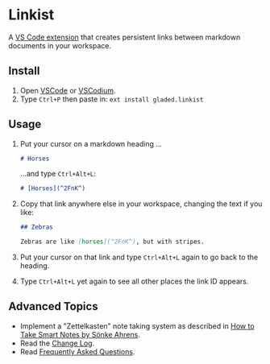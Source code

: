 # Linkist

A [VS Code extension](https://marketplace.visualstudio.com/items?itemName=gladed.linkist) that creates persistent links between markdown documents in your workspace.

## Install

1. Open [VSCode](https://code.visualstudio.com/) or [VSCodium](https://github.com/VSCodium/vscodium).
2. Type `Ctrl+P` then paste in: `ext install gladed.linkist`

## Usage

1. Put your cursor on a markdown heading ...

    ```md
    # Horses
    ```

    ...and type `Ctrl+Alt+L`:

    ```md
    # [Horses](^2FnK^)
    ```
2. Copy that link anywhere else in your workspace, changing the text if you like:

    ```md
    ## Zebras

    Zebras are like [horses](^2FnK^), but with stripes.
    ```

3. Put your cursor on that link and type `Ctrl+Alt+L` again to go back to the heading.
4. Type `Ctrl+Alt+L` yet again to see all other places the link ID appears.

## Advanced Topics

* Implement a "Zettelkasten" note taking system as described in [How to Take Smart Notes by Sönke Ahrens](https://amzn.to/2vi6Sm9).
* Read the [Change Log](CHANGELOG.md).
* Read [Frequently Asked Questions](https://github.com/gladed/linkist/wiki/FAQ).
